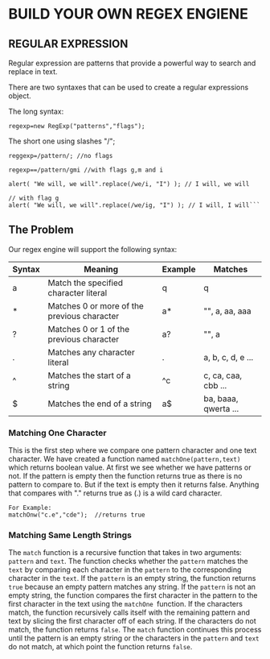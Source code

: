 # BUILD YOUR OWN REGEX ENGIENE

## REGULAR EXPRESSION

Regular expression are patterns that provide a powerful way to search and replace in text.

There are two syntaxes that can be used to create a regular expressions object.

The long syntax:

`regexp=new RegExp("patterns","flags");`

The short one using slashes "/";

`reggexp=/pattern/; //no flags`

`regexp==/pattern/gmi //with flags g,m and i`

````// no flag g
alert( "We will, we will".replace(/we/i, "I") ); // I will, we will

// with flag g
alert( "We will, we will".replace(/we/ig, "I") ); // I will, I will```

````

## The Problem

Our regex engine will support the following syntax:

| Syntax | Meaning                                     | Example | Matches              |
| ------ | ------------------------------------------- | ------- | -------------------- |
| a      | Match the specified character literal       | q       | q                    |
| \*     | Matches 0 or more of the previous character | a\*     | "", a, aa, aaa       |
| ?      | Matches 0 or 1 of the previous character    | a?      | "", a                |
| .      | Matches any character literal               | .       | a, b, c, d, e ...    |
| ^      | Matches the start of a string               | ^c      | c, ca, caa, cbb ...  |
| $      | Matches the end of a string                 | a$      | ba, baaa, qwerta ... |

### Matching One Character

This is the first step where we compare one pattern character and one text character. We have created a function named `matchOne(pattern,text)`
which returns boolean value. At first we see whether we have patterns or not. If the pattern is empty then the function returns true as there is no pattern to compare to. But if the text is empty then it returns false. Anything that compares with "." returns true as (.) is a wild card character.

```
For Example:
matchOnw("c.e","cde");  //returns true

```

### Matching Same Length Strings

The `match` function is a recursive function that takes in two arguments: `pattern` and `text`. The function checks whether the `pattern` matches the `text` by comparing each character in the `pattern` to the corresponding character in the `text`.
If the `pattern` is an empty string, the function returns `true` because an empty pattern matches any string.
If the `pattern` is not an empty string, the function compares the first character in the pattern to the first character in the text using the `matchOne `function. If the characters match, the function recursively calls itself with the remaining pattern and text by slicing the first character off of each string. If the characters do not match, the function returns `false`.
The `match` function continues this process until the pattern is an empty string or the characters in the `pattern` and `text` do not match, at which point the function returns `false`.
